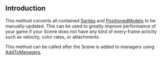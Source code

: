 ## Introduction

This method converts all contained [Sprites](/frb/docs/index.php?title=FlatRedBall.Sprite "FlatRedBall.Sprite") and [PositionedModels](/frb/docs/index.php?title=FlatRedBall.Graphics.Model.PositionedModel "FlatRedBall.Graphics.Model.PositionedModel") to be manually-updated. This can be used to greatly improve performance of your game if your Scene does not have any kind of every-frame activity such as velocity, color rates, or attachments.

This method can be called after the Scene is added to managers using [AddToManagers](/frb/docs/index.php?title=FlatRedBall.Scene.AddToManagers "FlatRedBall.Scene.AddToManagers").
